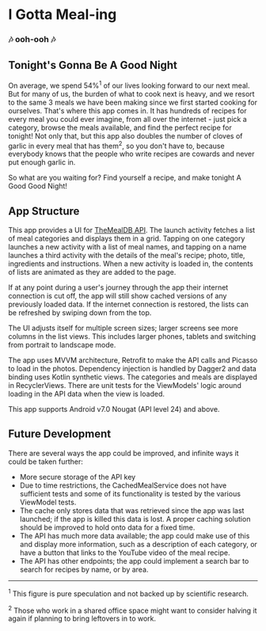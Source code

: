 # I Gotta Meal-ing
### 🎶 ooh-ooh 🎶
## Tonight's Gonna Be A Good Night

On average, we spend 54%<sup>1</sup> of our lives looking forward to our next meal. But for many of 
us, the burden of what to cook next is heavy, and we resort to the same 3 meals we have been making 
since we first started cooking for ourselves. That's where this app comes in. It has hundreds of 
recipes for every meal you could ever imagine, from all over the internet - just pick a category, 
browse the meals available, and find the perfect recipe for tonight! Not only that, but this app 
also doubles the number of cloves of garlic in every meal that has them<sup>2</sup>, so you don't have to, 
because everybody knows that the people who write recipes are cowards and never put enough garlic 
in.

So what are you waiting for? Find yourself a recipe, and make tonight A Good Good Night!

## App Structure

This app provides a UI for [TheMealDB API](https://themealdb.com/api.php). The launch activity 
fetches a list of meal categories and displays them in a grid. Tapping on one category launches a 
new activity with a list of meal names, and tapping on a name launches a third activity with the 
details of the meal's recipe; photo, title, ingredients and instructions. When a new activity is 
loaded in, the contents of lists are animated as they are added to the page.

If at any point during a user's journey through the app their internet connection is cut off, the 
app will still show cached versions of any previously loaded data. If the internet connection is 
restored, the lists can be refreshed by swiping down from the top.

The UI adjusts itself for multiple screen sizes; larger screens see more columns in the list views. 
This includes larger phones, tablets and switching from portrait to landscape mode.

The app uses MVVM architecture, Retrofit to make the API calls and Picasso to load in the photos. 
Dependency injection is handled by Dagger2 and data binding uses Kotlin synthetic views. The 
categories and meals are displayed in RecyclerViews. There are unit tests for the ViewModels' logic 
around loading in the API data when the view is loaded.

This app supports Android v7.0 Nougat (API level 24) and above.

## Future Development
There are several ways the app could be improved, and infinite ways it could be taken further:
 * More secure storage of the API key
 * Due to time restrictions, the CachedMealService does not have sufficient tests and some of its 
 functionality is tested by the various ViewModel tests.
 * The cache only stores data that was retrieved since the app was last launched; if the app is 
 killed this data is lost. A proper caching solution should be improved to hold onto data for a 
 fixed time.
 * The API has much more data available; the app could make use of this and display more 
 information, such as a description of each category, or have a button that links to the YouTube 
 video of the meal recipe.
 * The API has other endpoints; the app could implement a search bar to search for recipes by name, 
 or by area.

---

<sup>1</sup> This figure is pure speculation and not backed up by scientific research.

<sup>2</sup> Those who work in a shared office space might want to consider halving it again if 
planning to bring leftovers in to work.
